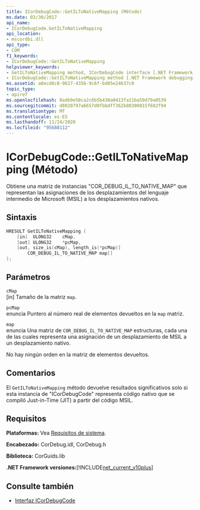 ```yaml
---
title: ICorDebugCode::GetILToNativeMapping (Método)
ms.date: 03/30/2017
api_name:
- ICorDebugCode.GetILToNativeMapping
api_location:
- mscordbi.dll
api_type:
- COM
f1_keywords:
- ICorDebugCode::GetILToNativeMapping
helpviewer_keywords:
- GetILToNativeMapping method, ICorDebugCode interface [.NET Framework debugging]
- ICorDebugCode::GetILToNativeMapping method [.NET Framework debugging]
ms.assetid: a8ecd8c8-9627-4356-9c6f-bd05e24637c0
topic_type:
- apiref
ms.openlocfilehash: 0adb9e58ca2c6b5b430a0413fa11ba59d79a0539
ms.sourcegitcommit: d8020797a6657d0fbbdff362b80300815f682f94
ms.translationtype: MT
ms.contentlocale: es-ES
ms.lasthandoff: 11/24/2020
ms.locfileid: "95688112"
---
```

# <a name="icordebugcodegetiltonativemapping-method"></a>ICorDebugCode::GetILToNativeMapping (Método)

Obtiene una matriz de instancias "COR_DEBUG_IL_TO_NATIVE_MAP" que representan las asignaciones de los desplazamientos del lenguaje intermedio de Microsoft (MSIL) a los desplazamientos nativos.  
  
## <a name="syntax"></a>Sintaxis  
  
```cpp  
HRESULT GetILToNativeMapping (  
    [in]  ULONG32    cMap,  
    [out] ULONG32    *pcMap,  
    [out, size_is(cMap), length_is(*pcMap)]  
        COR_DEBUG_IL_TO_NATIVE_MAP map[]  
);  
```  
  
## <a name="parameters"></a>Parámetros  

 `cMap`  
 [in] Tamaño de la matriz `map`.  
  
 `pcMap`  
 enuncia Puntero al número real de elementos devueltos en la `map` matriz.  
  
 `map`  
 enuncia Una matriz de `COR_DEBUG_IL_TO_NATIVE_MAP` estructuras, cada una de las cuales representa una asignación de un desplazamiento de MSIL a un desplazamiento nativo.  
  
 No hay ningún orden en la matriz de elementos devueltos.  
  
## <a name="remarks"></a>Comentarios  

 El `GetILToNativeMapping` método devuelve resultados significativos solo si esta instancia de "ICorDebugCode" representa código nativo que se compiló Just-in-Time (JIT) a partir del código MSIL.  
  
## <a name="requirements"></a>Requisitos  

 **Plataformas:** Vea [Requisitos de sistema](../../get-started/system-requirements.md).  
  
 **Encabezado:** CorDebug.idl, CorDebug.h  
  
 **Biblioteca:** CorGuids.lib  
  
 **.NET Framework versiones:**[!INCLUDE[net_current_v10plus](../../../../includes/net-current-v10plus-md.md)]  
  
## <a name="see-also"></a>Consulte también

- [Interfaz ICorDebugCode](icordebugcode-interface1.md)
